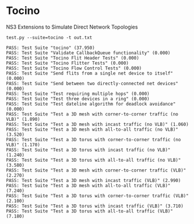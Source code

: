 # Tocino
NS3 Extensions to Simulate Direct Network Topologies

	test.py --suite=tocino -t out.txt

	PASS: Test Suite "tocino" (37.950)
	PASS: Test Suite "Validate CallbackQueue functionality" (0.000)
	PASS: Test Suite "Tocino Flit Header Tests" (0.000)
	PASS: Test Suite "Tocino Flitter Tests" (0.000)
	PASS: Test Suite "Tocino Flow Control Tests" (0.000)
	PASS: Test Suite "Send flits from a single net device to itself" (0.000)
	PASS: Test Suite "Send between two directly-connected net devices" (0.000)
	PASS: Test Suite "Test requiring multiple hops" (0.000)
	PASS: Test Suite "Test three devices in a ring" (0.000)
	PASS: Test Suite "Test dateline algorithm for deadlock avoidance" (0.000)
	PASS: Test Suite "Test a 3D mesh with corner-to-corner traffic (no VLB)" (1.890)
	PASS: Test Suite "Test a 3D mesh with incast traffic (no VLB)" (1.060)
	PASS: Test Suite "Test a 3D mesh with all-to-all traffic (no VLB)" (3.520)
	PASS: Test Suite "Test a 3D torus with corner-to-corner traffic (no VLB)" (1.170)
	PASS: Test Suite "Test a 3D torus with incast traffic (no VLB)" (1.240)
	PASS: Test Suite "Test a 3D torus with all-to-all traffic (no VLB)" (3.580)
	PASS: Test Suite "Test a 3D mesh with corner-to-corner traffic (VLB)" (2.270)
	PASS: Test Suite "Test a 3D mesh with incast traffic (VLB)" (2.990)
	PASS: Test Suite "Test a 3D mesh with all-to-all traffic (VLB)" (7.240)
	PASS: Test Suite "Test a 3D torus with corner-to-corner traffic (VLB)" (2.100)
	PASS: Test Suite "Test a 3D torus with incast traffic (VLB)" (3.710)
	PASS: Test Suite "Test a 3D torus with all-to-all traffic (VLB)" (7.180)
